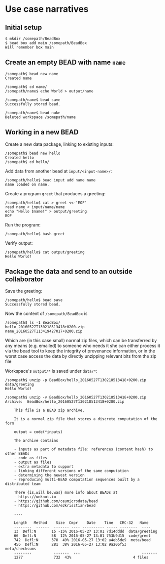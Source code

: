 # Use case narratives

## Initial setup

    $ mkdir /somepath/BeadBox
    $ bead box add main /somepath/BeadBox
    Will remember box main

## Create an empty BEAD with name `name`

    /somepath$ bead new name
    Created name
    
    /somepath$ cd name/
    /somepath/name$ echo World > output/name
    
    /somepath/name$ bead save
    Successfully stored bead.
    
    /somepath/name$ bead nuke
    Deleted workspace /somepath/name

## Working in a new BEAD

Create a new data package, linking to existing inputs:

    /somepath$ bead new hello
    Created hello
    /somepath$ cd hello/

Add data from another bead at `input/<input-name>/`:

    /somepath/hello$ bead input add name name
    name loaded on name.

Create a program `greet` that produces a greeting:

    /somepath/hello$ cat > greet <<-'EOF'
    read name < input/name/name
    echo "Hello $name!" > output/greeting
    EOF

Run the program:

    /somepath/hello$ bash greet 

Verify output:

    /somepath/hello$ cat output/greeting
    Hello World!


## Package the data and send to an outside collaborator

Save the greeting:

    /somepath/hello$ bead save
    Successfully stored bead.

Now the content of `/somepath/BeadBox` is

    /somepath$ ls -1 BeadBox/
    hello_20160527T130218513418+0200.zip
    name_20160527T113419427017+0200.zip

Which are (in this case small) normal zip files, which can be transferred by any means (e.g. emailed) to someone who needs it she can either process it via the bead tool to keep the integrity of provenance information, or in the worst case access the data by directly unzipping relevant bits from the zip file

Workspace's `output/*` is saved under `data/*`:

    /somepath$ unzip -p BeadBox/hello_20160527T130218513418+0200.zip data/greeting
    Hello World!
    
    /somepath$ unzip -v BeadBox/hello_20160527T130218513418+0200.zip 
    Archive:  BeadBox/hello_20160527T130218513418+0200.zip
		
		This file is a BEAD zip archive.
		
		It is a normal zip file that stores a discrete computation of the form
		
		output = code(*inputs)
		
		The archive contains

		- inputs as part of metadata file: references (content hash) to other BEADs
		- code as files
        - output as files
        - extra metadata to support
        - linking different versions of the same computation
        - determining the newest version
        - reproducing multi-BEAD computation sequences built by a distributed team

        There {is,will be,was} more info about BEADs at
        - https://unknot.io
        - https://github.com/ceumicrodata/bead
        - https://github.com/e3krisztian/bead

        ----

        Length   Method    Size  Cmpr    Date    Time   CRC-32   Name
        --------  ------  ------- ---- ---------- ----- --------  ----
        13  Defl:N       15 -15% 2016-05-27 13:01 7d14dddd  data/greeting
        66  Defl:N       58  12% 2016-05-27 13:01 753b9d15  code/greet
        742  Defl:N      378  49% 2016-05-27 13:02 a4eb5de9  meta/bead
        456  Defl:N      281  38% 2016-05-27 13:02 9a206f53  meta/checksums
        --------          -------  ---                            -------
        1277              732  43%                            4 files
